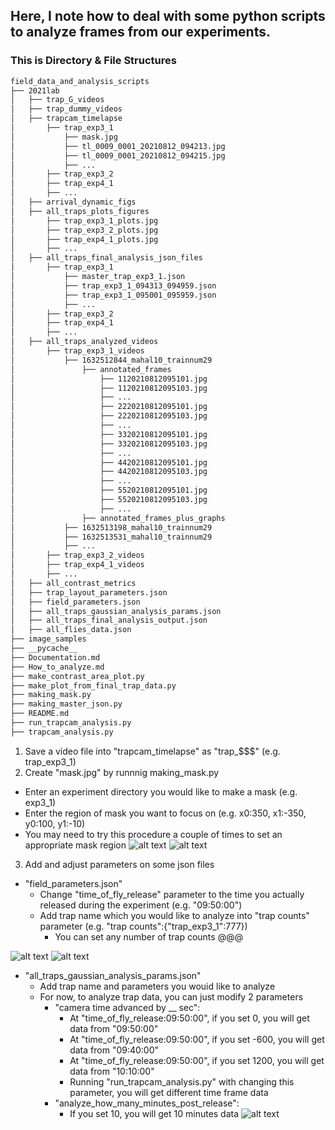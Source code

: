 Here, I note how to deal with some python scripts to analyze frames from our experiments. 
------

### This is Directory & File Structures

```bash
field_data_and_analysis_scripts
├── 2021lab
│   ├── trap_G_videos
│   ├── trap_dummy_videos
│   ├── trapcam_timelapse
│       ├── trap_exp3_1
│           ├── mask.jpg
│           ├── tl_0009_0001_20210812_094213.jpg
│           ├── tl_0009_0001_20210812_094215.jpg
│           ├── ...
│       ├── trap_exp3_2
│       ├── trap_exp4_1
│       ├── ...
│   ├── arrival_dynamic_figs
│   ├── all_traps_plots_figures
│       ├── trap_exp3_1_plots.jpg
│       ├── trap_exp3_2_plots.jpg
│       ├── trap_exp4_1_plots.jpg
│       ├── ...
│   ├── all_traps_final_analysis_json_files
│       ├── trap_exp3_1
│           ├── master_trap_exp3_1.json
│           ├── trap_exp3_1_094313_094959.json
│           ├── trap_exp3_1_095001_095959.json
│           ├── ...
│       ├── trap_exp3_2
│       ├── trap_exp4_1
│       ├── ...
│   ├── all_traps_analyzed_videos
│       ├── trap_exp3_1_videos
│           ├── 1632512844_mahal10_trainnum29
│               ├── annotated_frames
│                   ├── 1120210812095101.jpg
│                   ├── 1120210812095103.jpg
│                   ├── ...
│                   ├── 2220210812095101.jpg
│                   ├── 2220210812095103.jpg
│                   ├── ...
│                   ├── 3320210812095101.jpg
│                   ├── 3320210812095103.jpg
│                   ├── ...
│                   ├── 4420210812095101.jpg
│                   ├── 4420210812095103.jpg
│                   ├── ...
│                   ├── 5520210812095101.jpg
│                   ├── 5520210812095103.jpg
│                   ├── ...
│               ├── annotated_frames_plus_graphs
│           ├── 1632513198_mahal10_trainnum29
│           ├── 1632513531_mahal10_trainnum29
│           ├── ...
│       ├── trap_exp3_2_videos
│       ├── trap_exp4_1_videos
│       ├── ...
│   ├── all_contrast_metrics
│   ├── trap_layout_parameters.json
│   ├── field_parameters.json
│   ├── all_traps_gaussian_analysis_params.json
│   ├── all_traps_final_analysis_output.json
│   ├── all_flies_data.json
├── image_samples
├── __pycache__
├── Documentation.md
├── How_to_analyze.md
├── make_contrast_area_plot.py
├── make_plot_from_final_trap_data.py
├── making_mask.py
├── making_master_json.py
├── README.md
├── run_trapcam_analysis.py
├── trapcam_analysis.py
```

1. Save a video file into "trapcam_timelapse" as "trap_$$$" (e.g. trap_exp3_1) 
2. Create "mask.jpg" by runnnig making_mask.py
  - Enter an experiment directory you would like to make a mask (e.g. exp3_1)
  - Enter the region of mask you want to focus on (e.g. x0:350, x1:-350, y0:100, y1:-10)
  - You may need to try this procedure a couple of times to set an appropriate mask region 
![alt text](https://raw.githubusercontent.com/symmetricK/fly_research_project/master/image_samples/run_making_mask.png)
![alt text](https://raw.githubusercontent.com/symmetricK/fly_research_project/master/image_samples/Inkedtl_0009_0272_20210812_095117%5B6761%5D_LI.jpg)
3. Add and adjust parameters on some json files
  - "field_parameters.json"
    - Change "time_of_fly_release" parameter to the time you actually released during the experiment (e.g. "09:50:00")
    - Add trap name which you would like to analyze into "trap counts" parameter (e.g. "trap counts":{"trap_exp3_1":777})
      - You can set any number of trap counts @@@
                                                          
![alt text](https://raw.githubusercontent.com/symmetricK/fly_research_project/master/image_samples/release_time.png)
![alt text](https://raw.githubusercontent.com/symmetricK/fly_research_project/master/image_samples/trap_counts.png)

  - "all_traps_gaussian_analysis_params.json"
    - Add trap name and parameters you wouid like to analyze
    - For now, to analyze trap data, you can just modify 2 parameters
      - "camera time advanced by __ sec":
        - At "time_of_fly_release:09:50:00", if you set 0, you will get data from "09:50:00"
        - At "time_of_fly_release:09:50:00", if you set -600, you will get data from "09:40:00"
        - At "time_of_fly_release:09:50:00", if you set 1200, you will get data from "10:10:00"
        - Running "run_trapcam_analysis.py" with changing this parameter, you will get different time frame data 
      - "analyze_how_many_minutes_post_release":
        - If you set 10, you will get 10 minutes data
 ![alt text](https://raw.githubusercontent.com/symmetricK/fly_research_project/master/image_samples/param.png)
    
